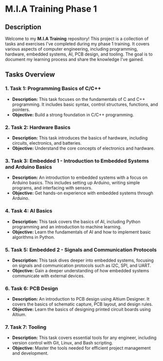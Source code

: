 # M.I.A Training Phase 1

## Description

Welcome to my **M.I.A Training** repository! This project is a collection of tasks and exercises I've completed during my phase 1 training. It covers various aspects of computer engineering, including programming, hardware, embedded systems, AI, PCB design, and tooling. The goal is to document my learning process and share the knowledge I've gained.

## Tasks Overview

### 1. **Task 1: Programming Basics of C/C++**

- **Description:** This task focuses on the fundamentals of C and C++ programming. It includes basic syntax, control structures, functions, and pointers.
- **Objective:** Build a strong foundation in C/C++ programming.

### 2. **Task 2: Hardware Basics**

- **Description:** This task introduces the basics of hardware, including circuits, electronics, and batteries.
- **Objective:** Understand the core concepts of electronics and hardware.

### 3. **Task 3: Embedded 1 - Introduction to Embedded Systems and Arduino Basics**

- **Description:** An introduction to embedded systems with a focus on Arduino basics. This includes setting up Arduino, writing simple programs, and interfacing with sensors.
- **Objective:** Get hands-on experience with embedded systems through Arduino.

### 4. **Task 4: AI Basics**

- **Description:** This task covers the basics of AI, including Python programming and an introduction to machine learning.
- **Objective:** Learn the fundamentals of AI and how to implement basic algorithms in Python.

### 5. **Task 5: Embedded 2 - Signals and Communication Protocols**

- **Description:** This task dives deeper into embedded systems, focusing on signals and communication protocols such as I2C, SPI, and UART.
- **Objective:** Gain a deeper understanding of how embedded systems communicate with external devices.

### 6. **Task 6: PCB Design**

- **Description:** An introduction to PCB design using Altium Designer. It covers the basics of schematic capture, PCB layout, and design rules.
- **Objective:** Learn the basics of designing printed circuit boards using Altium.

### 7. **Task 7: Tooling**

- **Description:** This task covers essential tools for any engineer, including version control with Git, Linux, and Bash scripting.
- **Objective:** Master the tools needed for efficient project management and development.
